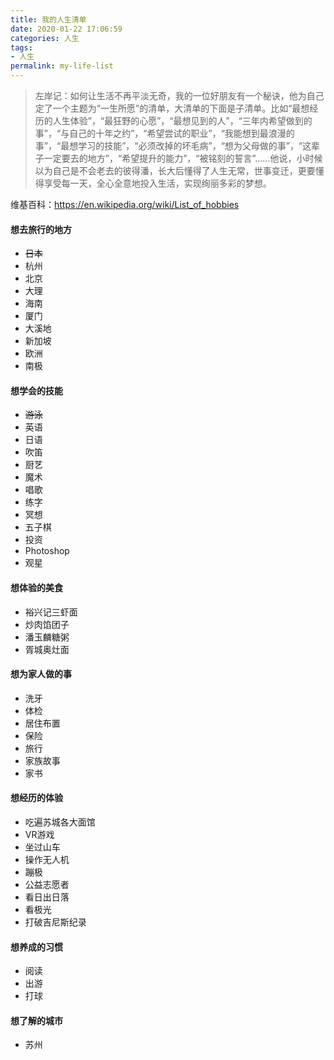 ```yaml
---
title: 我的人生清单
date: 2020-01-22 17:06:59
categories: 人生
tags:
- 人生
permalink: my-life-list
---
```

>左岸记：如何让生活不再平淡无奇，我的一位好朋友有一个秘诀，他为自己定了一个主题为“一生所愿”的清单，大清单的下面是子清单。比如“最想经历的人生体验”，“最狂野的心愿”，“最想见到的人”，“三年内希望做到的事”，“与自己的十年之约”，“希望尝试的职业”，“我能想到最浪漫的事”，“最想学习的技能”，“必须改掉的坏毛病”，“想为父母做的事”，“这辈子一定要去的地方”，“希望提升的能力”，“被铭刻的誓言”……他说，小时候以为自己是不会老去的彼得潘，长大后懂得了人生无常，世事变迁，更要懂得享受每一天，全心全意地投入生活，实现绚丽多彩的梦想。
<!--more-->

维基百科：https://en.wikipedia.org/wiki/List_of_hobbies

#### 想去旅行的地方
- ~~日本~~
- 杭州
- 北京
- 大理
- 海南
- 厦门
- 大溪地
- 新加坡
- 欧洲
- 南极

#### 想学会的技能
- ~~游泳~~
- 英语
- 日语
- 吹笛
- 厨艺
- 魔术
- 唱歌
- 练字
- 冥想
- 五子棋
- 投资
- Photoshop
- 观星

#### 想体验的美食
- 裕兴记三虾面
- 炒肉馅团子
- 潘玉麟糖粥
- 胥城奥灶面

#### 想为家人做的事
- 洗牙
- 体检
- 居住布置
- 保险
- 旅行
- 家族故事
- 家书

#### 想经历的体验
- 吃遍苏城各大面馆
- VR游戏
- 坐过山车
- 操作无人机
- 蹦极
- 公益志愿者
- 看日出日落
- 看极光
- 打破吉尼斯纪录

#### 想养成的习惯
- 阅读
- 出游
- 打球

#### 想了解的城市
- 苏州



